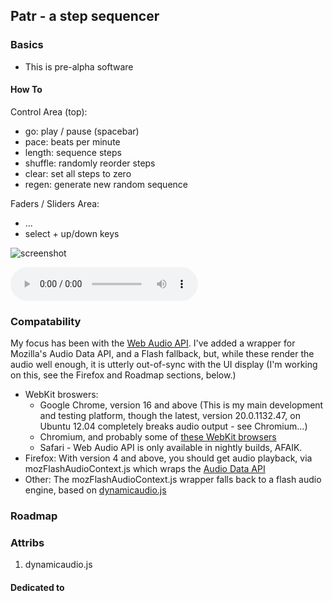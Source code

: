 ## Patr - a step sequencer

### Basics
* This is pre-alpha software

#### How To
>
>
>

Control Area (top):

* go: play / pause (spacebar)
* pace: beats per minute 
* length: sequence steps 
* shuffle: randomly reorder steps
* clear: set all steps to zero
* regen: generate new random sequence

Faders / Sliders Area:

* ...
* select + up/down keys

![screenshot](http://proto.blandhand.net/static/js/patr/seq_prev.png)
<!-- github doesn't render this, use link to renered audio -- just use a screenshot for now -->
<audio controls></audio>

### Compatability
My focus has been with the [Web Audio API](https://dvcs.w3.org/hg/audio/raw-file/tip/webaudio/specification.html).  I've added a wrapper for Mozilla's Audio Data API, and a Flash fallback, but, while these render the audio well enough, it is utterly out-of-sync with the UI display (I'm working on this, see the Firefox and Roadmap sections, below.)

* WebKit broswers: 
    * Google Chrome, version 16 and above (This is my main development and testing platform, though the latest, version 20.0.1132.47, on Ubuntu 12.04 completely breaks audio output - see Chromium...)
    * Chromium, and probably some of [these WebKit browsers](http://en.wikipedia.org/wiki/List_of_web_browsers#WebKit-based)
    * Safari - Web Audio API is only available in nightly builds, AFAIK.
* Firefox: With version 4 and above, you should get audio playback, via mozFlashAudioContext.js which wraps the [Audio Data API](https://wiki.mozilla.org/Audio_Data_API) 
* Other: The mozFlashAudioContext.js wrapper falls back to a flash audio engine, based on [dynamicaudio.js](...)

### Roadmap

### Attribs
1. dynamicaudio.js



#### Dedicated to


